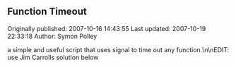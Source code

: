 ## Function Timeout

Originally published: 2007-10-16 14:43:55
Last updated: 2007-10-19 22:33:18
Author: Symon Polley

a simple and useful script that uses signal to time out any function.\n\nEDIT: use Jim Carrolls solution below